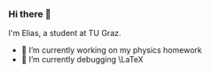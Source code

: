 ### Hi there 👋
I'm Elias, a student at TU Graz.

- 🔭 I’m currently working on my physics homework
- 🌱 I’m currently debugging \LaTeX
